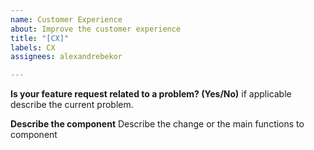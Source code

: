 ```yaml
---
name: Customer Experience
about: Improve the customer experience
title: "[CX]"
labels: CX
assignees: alexandrebekor

---
```


**Is your feature request related to a problem? (Yes/No)**
if applicable describe the current problem.

**Describe the component**
Describe the change or the main functions to component